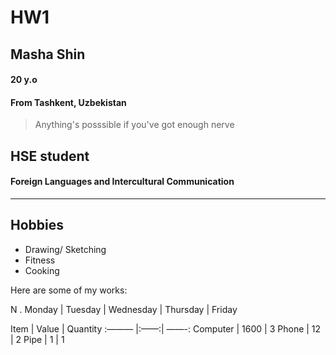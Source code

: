 # HW1
## Masha Shin
#### 20 y.o
#### From Tashkent, Uzbekistan
> Anything's posssible if you've got enough nerve 

## HSE student
#### Foreign Languages and Intercultural Communication

***

## Hobbies
+ Drawing/ Sketching
+ Fitness
+ Cooking

Here are some of my works:

N . Monday | Tuesday | Wednesday | Thursday | Friday

Item | Value | Quantity
:——— |:——:| ——-:
Computer | 1600 | 3
Phone | 12 | 2
Pipe | 1 | 1


